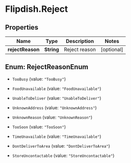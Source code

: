 # Flipdish.Reject

## Properties
Name | Type | Description | Notes
------------ | ------------- | ------------- | -------------
**rejectReason** | **String** | Reject reason | [optional] 


<a name="RejectReasonEnum"></a>
## Enum: RejectReasonEnum


* `TooBusy` (value: `"TooBusy"`)

* `FoodUnavailable` (value: `"FoodUnavailable"`)

* `UnableToDeliver` (value: `"UnableToDeliver"`)

* `UnknownAddress` (value: `"UnknownAddress"`)

* `UnknownReason` (value: `"UnknownReason"`)

* `TooSoon` (value: `"TooSoon"`)

* `TimeUnavailable` (value: `"TimeUnavailable"`)

* `DontDeliverToArea` (value: `"DontDeliverToArea"`)

* `StoreUncontactable` (value: `"StoreUncontactable"`)




